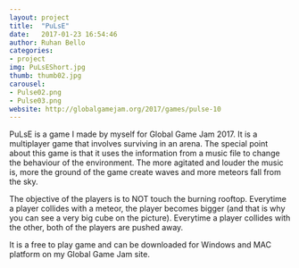```yaml
---
layout: project
title:  "PuLsE"
date:   2017-01-23 16:54:46
author: Ruhan Bello
categories:
- project
img: PuLsEShort.jpg
thumb: thumb02.jpg
carousel:
- Pulse02.png
- Pulse03.png
website: http://globalgamejam.org/2017/games/pulse-10
---
```

PuLsE is a game I made by myself for Global Game Jam 2017. It is a multiplayer game that involves surviving in an arena. The special point about this game is that it uses the information from a music file to change the behaviour of the environment. The more agitated and louder the music is, more the ground of the game create waves and more meteors fall from the sky.

The objective of the players is to NOT touch the burning rooftop. Everytime a player collides with a meteor, the player becomes bigger (and that is why you can see a very big cube on the picture). Everytime a player collides with the other, both of the players are pushed away.

It is a free to play game and can be downloaded for Windows and MAC platform on my Global Game Jam site.